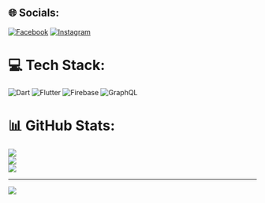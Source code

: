 
## 🌐 Socials:
[![Facebook](https://img.shields.io/badge/Facebook-%231877F2.svg?logo=Facebook&logoColor=white)](https://facebook.com/yusifahmadov) [![Instagram](https://img.shields.io/badge/Instagram-%23E4405F.svg?logo=Instagram&logoColor=white)](https://instagram.com/theyusifahmad) 

# 💻 Tech Stack:
![Dart](https://img.shields.io/badge/dart-%230175C2.svg?style=for-the-badge&logo=dart&logoColor=white) ![Flutter](https://img.shields.io/badge/Flutter-%2302569B.svg?style=for-the-badge&logo=Flutter&logoColor=white) ![Firebase](https://img.shields.io/badge/firebase-%23039BE5.svg?style=for-the-badge&logo=firebase) ![GraphQL](https://img.shields.io/badge/-GraphQL-E10098?style=for-the-badge&logo=graphql&logoColor=white)
# 📊 GitHub Stats:
![](https://github-readme-stats.vercel.app/api?username=yusifahmadov&theme=dark&hide_border=false&include_all_commits=false&count_private=false)<br/>
![](https://github-readme-streak-stats.herokuapp.com/?user=yusifahmadov&theme=dark&hide_border=false)<br/>
![](https://github-readme-stats.vercel.app/api/top-langs/?username=yusifahmadov&theme=dark&hide_border=false&include_all_commits=false&count_private=false&layout=compact)

---
[![](https://visitcount.itsvg.in/api?id=yusifahmadov&icon=0&color=0)](https://visitcount.itsvg.in)

<!-- Proudly created with GPRM ( https://gprm.itsvg.in ) -->
